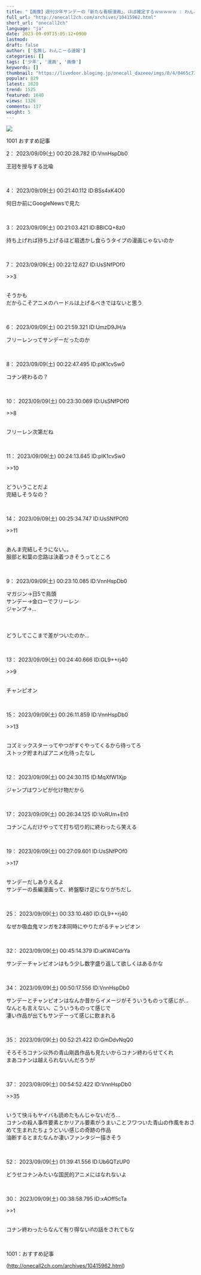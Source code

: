 ```yaml
---
title: "【画像】週刊少年サンデーの「新たな看板漫画」、ほぼ確定するｗｗｗｗｗ : わんこーる速報！"
full_url: "http://onecall2ch.com/archives/10415962.html"
short_url: "onecall2ch"
language: "ja"
date: 2023-09-09T15:05:12+0900
lastmod: 
draft: false
author: ['名無し わんこーる速報']
categories: []
tags: ['少年', '漫画', '画像']
keywords: []
thumbnail: "https://livedoor.blogimg.jp/onecall_dazeee/imgs/0/4/0465c731-s.jpg"
popular: 829
latest: 1020
trend: 1525
featured: 1640
views: 1326
comments: 137
weight: 5
---
```


![](https://livedoor.blogimg.jp/onecall_dazeee/imgs/0/4/0465c731-s.jpg)

<div> <p class='name2'> 1001 おすすめ記事</p> <p class='name2'>2： 2023/09/09(土) 00:20:28.782 ID:VnnHspDb0</p><p class='onecall'> 王冠を授与する比喩 <br></p><br> <p class='name2'>4： 2023/09/09(土) 00:21:40.112 ID:BSs4xK4O0</p><p class='onecall'> 何日か前にGoogleNewsで見た <br></p><br> <p class='name2'>3： 2023/09/09(土) 00:21:03.421 ID:BBlCQ+8z0</p><p class='onecall'> 持ち上げれば持ち上げるほど肩透かし食らうタイプの漫画じゃないのか <br></p><br> <p class='name2'>7： 2023/09/09(土) 00:22:12.627 ID:UsSNfPOf0</p><p class='onecall'> <p class='anchor'>>>3</p> <br> そうかも <br> だからこそアニメのハードルは上げるべきではないと思う <br></p><br> <p class='name2'>6： 2023/09/09(土) 00:21:59.321 ID:UmzD9JH/a</p><p class='onecall'> フリーレンってサンデーだったのか <br></p><br> <p class='name2'>8： 2023/09/09(土) 00:22:47.495 ID:pIK1cvSw0</p><p class='onecall'> コナン終わるの？ <br></p><br> <p class='name2'>10： 2023/09/09(土) 00:23:30.069 ID:UsSNfPOf0</p><p class='onecall'> <p class='anchor'>>>8</p> <br> フリーレン次第だね <br></p><br> <p class='name2'>11： 2023/09/09(土) 00:24:13.645 ID:pIK1cvSw0</p><p class='onecall'> <p class='anchor'>>>10</p> <br> どういうことだよ <br> 完結しそうなの？ <br></p><br> <p class='name2'>14： 2023/09/09(土) 00:25:34.747 ID:UsSNfPOf0</p><p class='onecall'> <p class='anchor'>>>11</p> <br> あんま完結しそうにない。。 <br> 服部と和葉の恋路は決着つきそうってところ <br></p><br> <p class='name2'>9： 2023/09/09(土) 00:23:10.085 ID:VnnHspDb0</p><p class='onecall'> マガジン→日5で鳥頭 <br> サンデー→金ローでフリーレン <br> ジャンプ→… <br> <br> <br> <br> どうしてここまで差がついたのか… <br></p><br> <p class='name2'>13： 2023/09/09(土) 00:24:40.666 ID:GL9++rj40</p><p class='onecall'> <p class='anchor'>>>9</p> <br> チャンピオン <br></p><br> <p class='name2'>15： 2023/09/09(土) 00:26:11.859 ID:VnnHspDb0</p><p class='onecall'> <p class='anchor'>>>13</p> <br> コズミックスターってやつがすぐやってくるから待ってろ <br> ストック貯まればアニメ化待ったなし <br></p><br> <p class='name2'>12： 2023/09/09(土) 00:24:30.115 ID:MqXfW1Xjp</p><p class='onecall'> ジャンプはワンピが化け物だから <br></p><br> <p class='name2'>17： 2023/09/09(土) 00:26:34.125 ID:VoRUm+Et0</p><p class='onecall'> コナンこんだけやってて打ち切り的に終わったら笑える <br></p><br> <p class='name2'>19： 2023/09/09(土) 00:27:09.601 ID:UsSNfPOf0</p><p class='onecall'> <p class='anchor'>>>17</p> <br> サンデーだしありえるよ <br> サンデーの長編漫画って、終盤駆け足になりがちだし <br></p><br> <p class='name2'>25： 2023/09/09(土) 00:33:10.480 ID:GL9++rj40</p><p class='onecall'> なぜか吸血鬼マンガを2本同時にやりたがるチャンピオン <br></p><br> <p class='name2'>32： 2023/09/09(土) 00:45:14.379 ID:aKW4CdrYa</p><p class='onecall'> サンデーチャンピオンはもう少し数字盛り返して欲しくはあるかな <br></p><br> <p class='name2'>34： 2023/09/09(土) 00:50:17.556 ID:VnnHspDb0</p><p class='onecall'> サンデーとチャンピオンはなんか昔からイメージがそういうものって感じが… <br> なんとも言えない、こういうものって感じで <br> 凄い作品が出てもサンデーって感じに飲まれる <br></p><br> <p class='name2'>35： 2023/09/09(土) 00:52:21.422 ID:GmDdvNqQ0</p><p class='onecall'> そろそろコナン以外の青山剛昌作品も見たいからコナン終わらせてくれ <br> まあコナンは越えられないんだろうが <br></p><br> <p class='name2'>37： 2023/09/09(土) 00:54:52.422 ID:VnnHspDb0</p><p class='onecall'> <p class='anchor'>>>35</p> <br> いうて快斗もヤイバも読めたもんじゃないだろ… <br> コナンの殺人事件要素とかリアル要素がうまいことフワついた青山の作風をおさめて生まれたちょうどいい感じの奇跡の作品 <br> 油断するとまたなんか凄いファンタジー描きそう <br></p><br> <p class='name2'>52： 2023/09/09(土) 01:39:41.556 ID:Ub6QTzUP0</p><p class='onecall'> どうせコナンみたいな国民的アニメにはなれないよ <br></p><br> <p class='name2'>30： 2023/09/09(土) 00:38:58.795 ID:xAOff5cTa</p><p class='onecall'> <p class='anchor'>>>1</p> <br> コナン終わったらなんて有り得ないifの話をされてもな <br></p><br> <p class='name2'>1001：おすすめ記事</p> </div>

(http://onecall2ch.com/archives/10415962.html)
